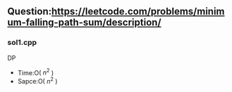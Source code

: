 ## Question:https://leetcode.com/problems/minimum-falling-path-sum/description/

### sol1.cpp
DP
* Time:O( $n^2$ )
* Sapce:O( $n^2$ )
